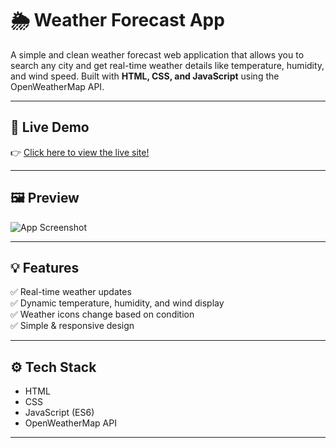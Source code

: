 # 🌦️ Weather Forecast App

A simple and clean weather forecast web application that allows you to search any city and get real-time weather details like temperature, humidity, and wind speed. Built with **HTML, CSS, and JavaScript** using the OpenWeatherMap API.

---

## 🚀 Live Demo

👉 [Click here to view the live site!](https://n-i-3.github.io/Weather-forecast/)

---

## 🖼️ Preview

![App Screenshot](https://your-screenshot-link.png)

---

## 💡 Features

✅ Real-time weather updates  
✅ Dynamic temperature, humidity, and wind display  
✅ Weather icons change based on condition  
✅ Simple & responsive design  

---

## ⚙️ Tech Stack

- HTML
- CSS
- JavaScript (ES6)
- OpenWeatherMap API

---
